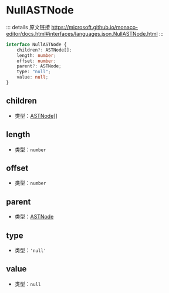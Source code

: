 # NullASTNode

<backTop />
        
::: details 原文链接
https://microsoft.github.io/monaco-editor/docs.html#interfaces/languages.json.NullASTNode.html
:::

```ts
interface NullASTNode {
    children?: ASTNode[];
    length: number;
    offset: number;
    parent?: ASTNode;
    type: "null";
    value: null;
}
```

## children
- 类型：[ASTNode](/api/languages/json/ASTNode.md)[]

## length
- 类型：`number`

## offset
- 类型：`number`

## parent
- 类型：[ASTNode](/api/languages/json/ASTNode.md)

## type
- 类型：`'null'`

## value
- 类型：`null`
